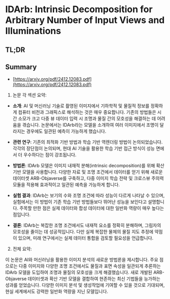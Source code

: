 # IDArb: Intrinsic Decomposition for Arbitrary Number of Input Views and Illuminations
## TL;DR
## Summary
- [https://arxiv.org/pdf/2412.12083.pdf](https://arxiv.org/pdf/2412.12083.pdf)

1. 논문 각 섹션 요약:

- **소개**: AI 및 머신러닝 기술로 촬영된 이미지에서 기하학적 및 물질적 정보를 정확하게 컴퓨터 비전과 그래픽스로 해석하는 것은 매우 중요합니다. 기존의 방법들은 시간 소모가 크고 다중 뷰 데이터 입력 시 조명과 물질 간의 모호성을 해결하는 데 어려움을 겪습니다. 논문에서는 IDArb라는 모델을 소개하여 여러 이미지에서 조명이 달라지는 경우에도 일관된 예측이 가능하게 했습니다.

- **관련 연구**: 기존의 최적화 기반 방법과 학습 기반 역렌더링 방법이 논의되었습니다. 각각의 장단점이 논의되며, 현대 AI 기술을 활용한 학습 기반 접근 방식이 성능 면에서 더 우수하다는 점이 강조됩니다.

- **방법론**: IDArb 모델은 이미지 내재적 분해(intrinsic decomposition)를 위해 확산 기반 모델을 사용합니다. 다양한 자료 및 조명 조건에서 데이터를 얻기 위해 새로운 데이터셋 ARB-Objaverse를 구축하고, 다중 이미지 학습 전략 및 크로스뷰 주의력 모듈을 적용해 효과적이고 일관된 예측을 가능하게 합니다.

- **실험 결과**: IDArb는 보기의 수와 조명 조건에 따라 성능이 다르게 나타날 수 있으며, 실험에서는 이 방법이 기존 학습 기반 방법들보다 뛰어난 성능을 보인다고 설명합니다. 주목할 만한 점은 실제 데이터와 합성 데이터에 대한 일반화 역량이 매우 높다는 점입니다.

- **결론**: IDArb는 복잡한 조명 조건에서도 내재적 요소를 정확히 분해하며, 그림자의 모호성을 줄이는 데 성공적입니다. 다만 실제 복잡한 물체의 물질 지도 추정에 약점이 있으며, 미래 연구에서는 실제 데이터 통합을 검토할 필요성을 언급합니다.

2. 전체 요약:

이 논문은 AI와 머신러닝을 활용한 이미지 분석의 새로운 방법론을 제시합니다. 주요 점으로는 다중 이미지와 다양한 조명 조건에서도 물질과 표면 속성을 일관되게 추론하는 IDArb 모델을 도입하여 조명과 물질의 모호성을 크게 해결했습니다. 새로 개발된 ARB-Objaverse 데이터셋과 확산 기반 모델을 결합하여 현존하는 최신 기법들을 능가하는 성과를 얻었습니다. 다양한 이미지 분석 및 생성작업에 기여할 수 있을 것으로 기대되며, 현실 세계에서도 강력한 일반화 역량을 지닌 모델입니다.